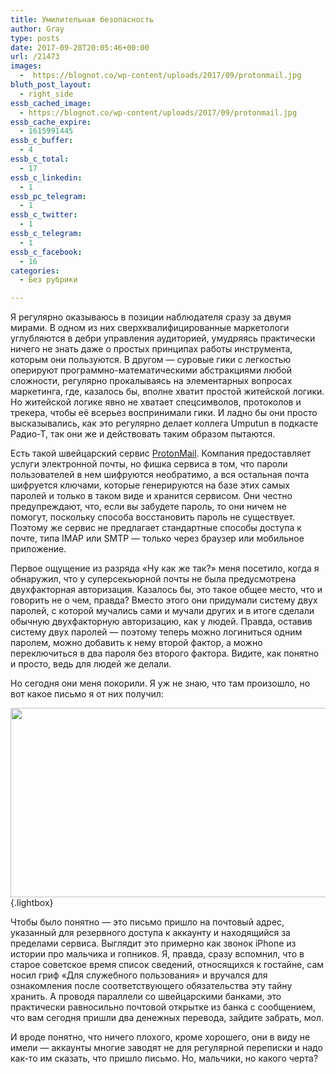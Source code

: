 ```yaml
---
title: Умилительная безопасность
author: Gray
type: posts
date: 2017-09-28T20:05:46+00:00
url: /21473
images:
  -  https://blognot.co/wp-content/uploads/2017/09/protonmail.jpg
bluth_post_layout:
  - right_side
essb_cached_image:
  - https://blognot.co/wp-content/uploads/2017/09/protonmail.jpg
essb_cache_expire:
  - 1615991445
essb_c_buffer:
  - 4
essb_c_total:
  - 17
essb_c_linkedin:
  - 1
essb_pc_telegram:
  - 1
essb_c_twitter:
  - 1
essb_c_telegram:
  - 1
essb_c_facebook:
  - 16
categories:
  - Без рубрики

---
```








Я регулярно оказываюсь в позиции наблюдателя сразу за двумя мирами. В одном из них сверхквалифицированные маркетологи углубляются в дебри управления аудиторией, умудряясь практически ничего не знать даже о простых принципах работы инструмента, которым они пользуются. В другом — суровые гики с легкостью оперируют программно-математическими абстракциями любой сложности, регулярно прокалываясь на элементарных вопросах маркетинга, где, казалось бы, вполне хватит простой житейской логики. Но житейской логике явно не хватает спецсимволов, протоколов и трекера, чтобы её всерьез воспринимали гики. И ладно бы они просто высказывались, как это регулярно делает коллега Umputun в подкасте Радио-Т, так они же и действовать таким образом пытаются.

Есть такой швейцарский сервис [ProtonMail][1]. Компания предоставляет услуги электронной почты, но фишка сервиса в том, что пароли пользователей в нем шифруются необратимо, а вся остальная почта шифруется ключами, которые генерируются на базе этих самых паролей и только в таком виде и хранится сервисом. Они честно предупреждают, что, если вы забудете пароль, то они ничем не помогут, поскольку способа восстановить пароль не существует. Поэтому же сервис не предлагает стандартные способы доступа к почте, типа IMAP или SMTP — только через браузер или мобильное приложение.

Первое ощущение из разряда &#171;Ну как же так?&#187; меня посетило, когда я обнаружил, что у суперсекьюрной почты не была предусмотрена двухфакторная авторизация. Казалось бы, это такое общее место, что и говорить не о чем, правда? Вместо этого они придумали систему двух паролей, с которой мучались сами и мучали других и в итоге сделали обычную двухфакторную авторизацию, как у людей. Правда, оставив систему двух паролей — поэтому теперь можно логиниться одним паролем, можно добавить к нему второй фактор, а можно переключиться в два пароля без второго фактора. Видите, как понятно и просто, ведь для людей же делали.

Но сегодня они меня покорили. Я уж не знаю, что там произошло, но вот какое письмо я от них получил:

[<img data-attachment-id="21481" data-permalink="https://blognot.co/21473/2017-09-28_22-51-53" data-orig-file="https://i1.wp.com/blognot.co/wp-content/uploads/2017/09/2017-09-28_22-51-53.png?fit=741%2C303&ssl=1" data-orig-size="741,303" data-comments-opened="1" data-image-meta="{&quot;aperture&quot;:&quot;0&quot;,&quot;credit&quot;:&quot;&quot;,&quot;camera&quot;:&quot;&quot;,&quot;caption&quot;:&quot;&quot;,&quot;created_timestamp&quot;:&quot;0&quot;,&quot;copyright&quot;:&quot;&quot;,&quot;focal_length&quot;:&quot;0&quot;,&quot;iso&quot;:&quot;0&quot;,&quot;shutter_speed&quot;:&quot;0&quot;,&quot;title&quot;:&quot;&quot;,&quot;orientation&quot;:&quot;0&quot;}" data-image-title="2017-09-28_22-51-53" data-image-description="" data-medium-file="https://i1.wp.com/blognot.co/wp-content/uploads/2017/09/2017-09-28_22-51-53.png?fit=300%2C123&ssl=1" data-large-file="https://i1.wp.com/blognot.co/wp-content/uploads/2017/09/2017-09-28_22-51-53.png?fit=740%2C303&ssl=1" class="aligncenter size-full wp-image-21481" src="https://i1.wp.com/blognot.co/wp-content/uploads/2017/09/2017-09-28_22-51-53.png?resize=740%2C303&#038;ssl=1" alt="" width="740" height="303" data-wp-pid="21481" srcset="https://i1.wp.com/blognot.co/wp-content/uploads/2017/09/2017-09-28_22-51-53.png?w=741&ssl=1 741w, https://i1.wp.com/blognot.co/wp-content/uploads/2017/09/2017-09-28_22-51-53.png?resize=300%2C123&ssl=1 300w" sizes="(max-width: 740px) 100vw, 740px" data-recalc-dims="1" />][2]{.lightbox}

Чтобы было понятно — это письмо пришло на почтовый адрес, указанный для резервного доступа к аккаунту и находящийся за пределами сервиса. Выглядит это примерно как звонок iPhone из истории про мальчика и гопников. Я, правда, сразу вспомнил, что в старое советское время список сведений, относящихся к гостайне, сам носил гриф &#171;Для служебного пользования&#187; и вручался для ознакомления после соответствующего обязательства эту тайну хранить. А проводя параллели со швейцарскими банками, это практически равносильно почтовой открытке из банка с сообщением, что вам сегодня пришли два денежных перевода, зайдите забрать, мол.

И вроде понятно, что ничего плохого, кроме хорошего, они в виду не имели — аккаунты многие заводят не для регулярной переписки и надо как-то им сказать, что пришло письмо. Но, мальчики, но какого черта?

 [1]: https://protonmail.com/
 [2]: https://i1.wp.com/blognot.co/wp-content/uploads/2017/09/2017-09-28_22-51-53.png?ssl=1
